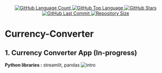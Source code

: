 <p align="center">
  <a href="https://github.com/aimanamri/Currency-Converter">
    <img alt="GitHub Language Count" src="https://img.shields.io/github/languages/count/aimanamri/Currency-Converter">
  </a>

  <a href="https://github.com/aimanamri/Currency-Converter">
    <img alt="GitHub Top Language" src="https://img.shields.io/github/languages/top/aimanamri/Currency-Converter">
  </a>
  
  <a href="https://github.com/aimanamri/Currency-Converter/stargazers">
    <img alt="GitHub Stars" src="https://img.shields.io/github/stars/aimanamri/Currency-Converter?style=social">
  </a>

  <a href="https://github.com/aimanamri/Currency-Converter/commits/main">
    <img alt="GitHub Last Commit" src="https://img.shields.io/github/last-commit/aimanamri/Currency-Converter">
  </a>

  <a href="https://github.com/aimanamri/Currency-Converter">
    <img alt="Repository Size" src="https://img.shields.io/github/repo-size/aimanamri/Currency-Converter">
  </a>
</p>

# Currency-Converter

## 1. Currency Converter App  (In-progress) <br>
**Python libraries :** streamlit, pandas 
![intro](https://github.com/aimanamri/Currency-Converter/blob/main/intro.gif)
